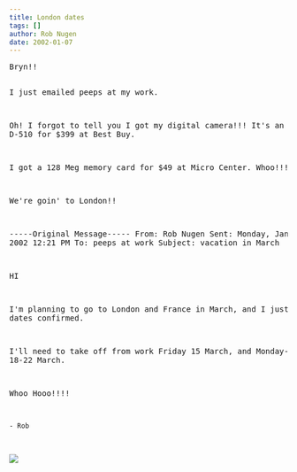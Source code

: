 ```yaml
---
title: London dates
tags: []
author: Rob Nugen
date: 2002-01-07
---
```


<p class=date></p>
<pre>
Bryn!!

I just emailed peeps at my work.

Oh!  I forgot to tell you I got my digital camera!!!  It's an Olympus D-510
for $399 at Best Buy.

I got a 128 Meg memory card for $49 at Micro Center.   Whoo!!!

We're goin' to London!!


-----Original Message-----
From: Rob Nugen
Sent: Monday, January 07, 2002 12:21 PM
To: peeps at work
Subject: vacation in March


HI

I'm planning to go to London and France in March, and I just got the dates
confirmed.

I'll need to take off from work Friday 15 March, and Monday-Friday 18-22
March.

Whoo Hooo!!!!

	- Rob

</pre>

<p><img src="/images/rob/wL-ROB.gif">

